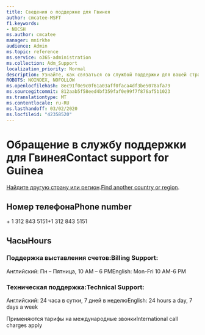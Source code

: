 ```yaml
---
title: Сведения о поддержке для Гвинея
author: cmcatee-MSFT
f1.keywords:
- NOCSH
ms.author: cmcatee
manager: mnirkhe
audience: Admin
ms.topic: reference
ms.service: o365-administration
ms.collection: Adm_Support
localization_priority: Normal
description: Узнайте, как связаться со службой поддержки для вашей страны или региона.
ROBOTS: NOINDEX, NOFOLLOW
ms.openlocfilehash: 8ec91f0e9c0f61a03aff0faca4df3be5078afa79
ms.sourcegitcommit: 812aab5f58eed4bf359faf0e99f7f876af5b1023
ms.translationtype: MT
ms.contentlocale: ru-RU
ms.lasthandoff: 03/02/2020
ms.locfileid: "42358520"
---
```

# <a name="contact-support-for-guinea"></a><span data-ttu-id="1fe4d-103">Обращение в службу поддержки для Гвинея</span><span class="sxs-lookup"><span data-stu-id="1fe4d-103">Contact support for Guinea</span></span>

<span data-ttu-id="1fe4d-104">[Найдите другую страну или регион](../contact-support-for-business-products.md).</span><span class="sxs-lookup"><span data-stu-id="1fe4d-104">[Find another country or region](../contact-support-for-business-products.md).</span></span>

## <a name="phone-number"></a><span data-ttu-id="1fe4d-105">Номер телефона</span><span class="sxs-lookup"><span data-stu-id="1fe4d-105">Phone number</span></span>
<span data-ttu-id="1fe4d-106">+ 1 312 843 5151</span><span class="sxs-lookup"><span data-stu-id="1fe4d-106">+1 312 843 5151</span></span>

## <a name="hours"></a><span data-ttu-id="1fe4d-107">Часы</span><span class="sxs-lookup"><span data-stu-id="1fe4d-107">Hours</span></span>
### <a name="billing-support"></a><span data-ttu-id="1fe4d-108">Поддержка выставления счетов:</span><span class="sxs-lookup"><span data-stu-id="1fe4d-108">Billing Support:</span></span>

<span data-ttu-id="1fe4d-109">Английский: Пн – Пятница, 10 AM – 6 PM</span><span class="sxs-lookup"><span data-stu-id="1fe4d-109">English: Mon-Fri 10 AM-6 PM</span></span>

### <a name="technical-support"></a><span data-ttu-id="1fe4d-110">Техническая поддержка:</span><span class="sxs-lookup"><span data-stu-id="1fe4d-110">Technical Support:</span></span>

<span data-ttu-id="1fe4d-111">Английский: 24 часа в сутки, 7 дней в неделю</span><span class="sxs-lookup"><span data-stu-id="1fe4d-111">English: 24 hours a day, 7 days a week</span></span>

<span data-ttu-id="1fe4d-112">Применяются тарифы на международные звонки</span><span class="sxs-lookup"><span data-stu-id="1fe4d-112">International call charges apply</span></span>
